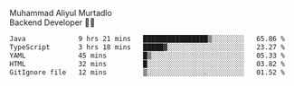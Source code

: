 Muhammad Aliyul Murtadlo
<br>
Backend Developer 👨‍💻
<br>
<!--START_SECTION:waka-->

```txt
Java             9 hrs 21 mins   ████████████████▒░░░░░░░░   65.86 %
TypeScript       3 hrs 18 mins   █████▓░░░░░░░░░░░░░░░░░░░   23.27 %
YAML             45 mins         █▒░░░░░░░░░░░░░░░░░░░░░░░   05.33 %
HTML             32 mins         █░░░░░░░░░░░░░░░░░░░░░░░░   03.82 %
GitIgnore file   12 mins         ▒░░░░░░░░░░░░░░░░░░░░░░░░   01.52 %
```

<!--END_SECTION:waka-->
